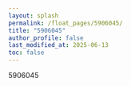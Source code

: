 ```yaml
---
layout: splash
permalink: /float_pages/5906045/
title: "5906045"
author_profile: false
last_modified_at: 2025-06-13
toc: false
---
```

 
5906045
